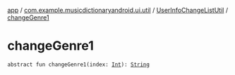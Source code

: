 [app](../../index.md) / [com.example.musicdictionaryandroid.ui.util](../index.md) / [UserInfoChangeListUtil](index.md) / [changeGenre1](./change-genre1.md)

# changeGenre1

`abstract fun changeGenre1(index: `[`Int`](https://kotlinlang.org/api/latest/jvm/stdlib/kotlin/-int/index.html)`): `[`String`](https://kotlinlang.org/api/latest/jvm/stdlib/kotlin/-string/index.html)